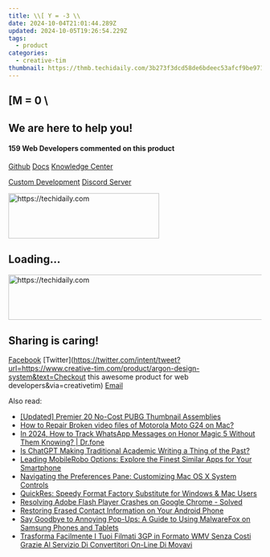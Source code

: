 ```yaml
---
title: \\[ Y = -3 \\
date: 2024-10-04T21:01:44.289Z
updated: 2024-10-05T19:26:54.229Z
tags:
  - product
categories:
  - creative-tim
thumbnail: https://thmb.techidaily.com/3b273f3dcd58de6bdeec53afcf9be971cffb1887a1cf9aa58c2806ddb93b59d9.jpg
---
```


## \[M = 0 \

## We are here to help you!

#### 159 Web Developers commented on this product

[Github](https://github.com/creativetimofficial/argon-design-system) [Docs](https://tools.techidaily.com/creative-tim/products/) [Knowledge Center](https://tools.techidaily.com/creative-tim/products/) 

[Custom Development](https://tools.techidaily.com/creative-tim/products/) [Discord Server](https://discord.com/invite/FhCJCaHdQa) 

<!-- affiliate ads begin -->
<a href="https://sentrypc.7eer.net/c/5597632/398449/3022" target="_top" id="398449">
  <img src="//a.impactradius-go.com/display-ad/3022-398449" border="0" alt="https://techidaily.com" width="300" height="90"/>
</a>
<img height="0" width="0" src="https://sentrypc.7eer.net/i/5597632/398449/3022" style="position:absolute;visibility:hidden;" border="0" />
<!-- affiliate ads end -->

## Loading...

<!-- affiliate ads begin -->
<a href="https://appsumo.8odi.net/c/5597632/2137412/7443" target="_top" id="2137412">
  <img src="//a.impactradius-go.com/display-ad/7443-2137412" border="0" alt="https://techidaily.com" width="728" height="90"/>
</a>
<img height="0" width="0" src="https://appsumo.8odi.net/i/5597632/2137412/7443" style="position:absolute;visibility:hidden;" border="0" />
<!-- affiliate ads end -->

## Sharing is caring!

[Facebook](https://www.facebook.com/sharer/sharer.php?u=https://www.creative-tim.com/product/argon-design-system?src=sdkpreparse) [Twitter](https://twitter.com/intent/tweet?url=https://www.creative-tim.com/product/argon-design-system&text=Checkout this awesome product for web developers&via=creativetim) [Email](https://tools.techidaily.com/creative-tim/products/)

<ins class="adsbygoogle"
     style="display:block"
     data-ad-format="autorelaxed"
     data-ad-client="ca-pub-7571918770474297"
     data-ad-slot="1223367746"></ins>

<ins class="adsbygoogle"
     style="display:block"
     data-ad-client="ca-pub-7571918770474297"
     data-ad-slot="8358498916"
     data-ad-format="auto"
     data-full-width-responsive="true"></ins>

<span class="atpl-alsoreadstyle">Also read:</span>
<div><ul>
<li><a href="https://extra-guidance.techidaily.com/updated-premier-20-no-cost-pubg-thumbnail-assemblies/"><u>[Updated] Premier 20 No-Cost PUBG Thumbnail Assemblies</u></a></li>
<li><a href="https://blog-min.techidaily.com/how-to-repair-broken-video-files-of-motorola-moto-g24-on-mac-by-stellar-video-repair-mobile-video-repair/"><u>How to Repair Broken video files of Motorola Moto G24 on Mac?</u></a></li>
<li><a href="https://android-location-track.techidaily.com/in-2024-how-to-track-whatsapp-messages-on-honor-magic-5-without-them-knowing-drfone-by-drfone-virtual-android/"><u>In 2024, How to Track WhatsApp Messages on Honor Magic 5 Without Them Knowing? | Dr.fone</u></a></li>
<li><a href="https://tech-revival.techidaily.com/is-chatgpt-making-traditional-academic-writing-a-thing-of-the-past/"><u>Is ChatGPT Making Traditional Academic Writing a Thing of the Past?</u></a></li>
<li><a href="https://fox-shield.techidaily.com/leading-mobilerobo-options-explore-the-finest-similar-apps-for-your-smartphone/"><u>Leading MobileRobo Options: Explore the Finest Similar Apps for Your Smartphone</u></a></li>
<li><a href="https://fox-shield.techidaily.com/navigating-the-preferences-pane-customizing-mac-os-x-system-controls/"><u>Navigating the Preferences Pane: Customizing Mac OS X System Controls</u></a></li>
<li><a href="https://fox-shield.techidaily.com/quickres-speedy-format-factory-substitute-for-windows-and-mac-users/"><u>QuickRes: Speedy Format Factory Substitute for Windows & Mac Users</u></a></li>
<li><a href="https://win-howtos.techidaily.com/resolving-adobe-flash-player-crashes-on-google-chrome-solved/"><u>Resolving Adobe Flash Player Crashes on Google Chrome - Solved</u></a></li>
<li><a href="https://techtrends.techidaily.com/restoring-erased-contact-information-on-your-android-phone/"><u>Restoring Erased Contact Information on Your Android Phone</u></a></li>
<li><a href="https://fox-shield.techidaily.com/say-goodbye-to-annoying-pop-ups-a-guide-to-using-malwarefox-on-samsung-phones-and-tablets/"><u>Say Goodbye to Annoying Pop-Ups: A Guide to Using MalwareFox on Samsung Phones and Tablets</u></a></li>
<li><a href="https://win11-tips.techidaily.com/trasforma-facilmente-i-tuoi-filmati-3gp-in-formato-wmv-senza-costi-grazie-al-servizio-di-convertitori-on-line-di-movavi/"><u>Trasforma Facilmente I Tuoi Filmati 3GP in Formato WMV Senza Costi Grazie Al Servizio Di Convertitori On-Line Di Movavi</u></a></li>
</ul></div>

